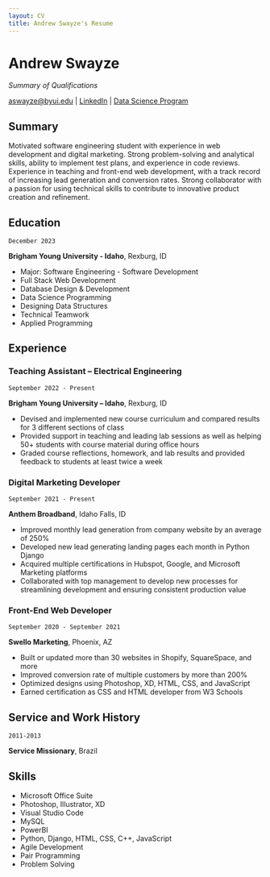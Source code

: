 ```yaml
---
layout: CV
title: Andrew Swayze's Resume
---
```


# Andrew Swayze

_Summary of Qualifications_

<div id="webaddress">
<a href="aswayze@byui.edu">aswayze@byui.edu</a>
| <a href="https://www.linkedin.com/in/andrewswayze/">LinkedIn</a>
| <a href="https://byuidatascience.github.io/development.html">Data Science Program</a>
</div>

## Summary

Motivated software engineering student with experience in web development and digital marketing. Strong problem-solving and analytical skills, ability to implement test plans, and experience in code reviews. Experience in teaching and front-end web development, with a track record of increasing lead generation and conversion rates. Strong collaborator with a passion for using technical skills to contribute to innovative product creation and refinement.

## Education

`December 2023`

**Brigham Young University - Idaho**, Rexburg, ID

- Major: Software Engineering - Software Development
- Full Stack Web Development
- Database Design & Development
- Data Science Programming
- Designing Data Structures
- Technical Teamwork
- Applied Programming

## Experience

### Teaching Assistant – Electrical Engineering

`September 2022 - Present`

__Brigham Young University – Idaho__, Rexburg, ID

- Devised and implemented new course curriculum and compared results for 3 different sections of class
- Provided support in teaching and leading lab sessions as well as helping 50+ students with course material during office hours
- Graded course reflections, homework, and lab results and provided feedback to students at least twice a week

### Digital Marketing Developer

`September 2021 - Present`

__Anthem Broadband__, Idaho Falls, ID

- Improved monthly lead generation from company website by an average of 250%
- Developed new lead generating landing pages each month in Python Django
- Acquired multiple certifications in Hubspot, Google, and Microsoft Marketing platforms
- Collaborated with top management to develop new processes for streamlining development and ensuring consistent production value

### Front-End Web Developer

`September 2020 - September 2021`

__Swello Marketing__, Phoenix, AZ

- Built or updated more than 30 websites in Shopify, SquareSpace, and more
- Improved conversion rate of multiple customers by more than 200%
- Optimized designs using Photoshop, XD, HTML, CSS, and JavaScript
- Earned certification as CSS and HTML developer from W3 Schools

## Service and Work History

`2011-2013`

**Service Missionary**, Brazil

## Skills

- Microsoft Office Suite
- Photoshop, Illustrator, XD
- Visual Studio Code
- MySQL
- PowerBI
- Python, Django, HTML, CSS, C++, JavaScript
- Agile Development
- Pair Programming
- Problem Solving

<!-- ### Footer

Last updated: March 2023 -->
